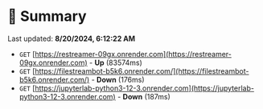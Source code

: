 # 📖 Summary
Last updated: **8/20/2024, 6:12:22 AM**

- `GET` [https://restreamer-09gx.onrender.com](https://restreamer-09gx.onrender.com) - **Up** (83574ms)
- `GET` [https://filestreambot-b5k6.onrender.com/](https://filestreambot-b5k6.onrender.com/) - **Down** (176ms)
- `GET` [https://jupyterlab-python3-12-3.onrender.com](https://jupyterlab-python3-12-3.onrender.com) - **Down** (187ms)
